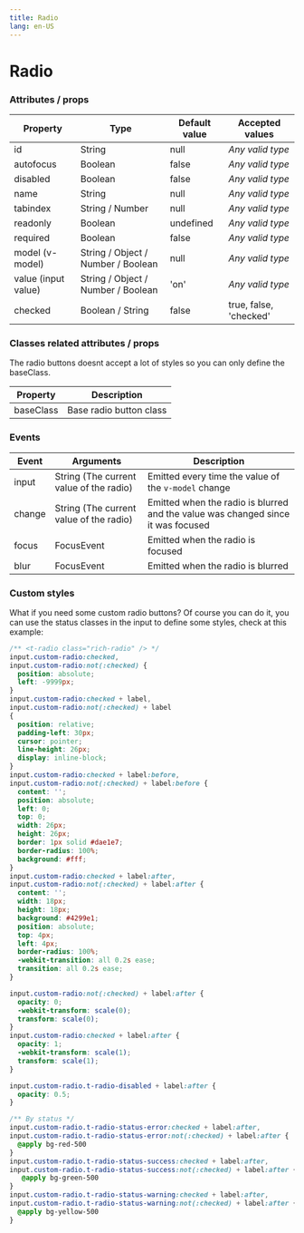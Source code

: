 ```yaml
---
title: Radio
lang: en-US
---
```


# Radio

<radio-field />

### Attributes / props

| Property    | Type        | Default value | Accepted values |
|---      |---        |---      |---      |
| id      | String      | null      | _Any valid type_ |
| autofocus   | Boolean     | false     | _Any valid type_ |
| disabled    | Boolean     | false     | _Any valid type_ |
| name      | String      | null      | _Any valid type_ |
| tabindex    | String / Number | null      | _Any valid type_ |
| readonly    | Boolean     | undefined   | _Any valid type_ |
| required    | Boolean     | false     | _Any valid type_ |
| model (v-model)    | String / Object / Number / Boolean   | null   | _Any valid type_ |
| value (input value)    | String / Object / Number / Boolean   | 'on'   | _Any valid type_ |
| checked    | Boolean / String    | false   | true, false, 'checked' |

### Classes related attributes / props

The radio buttons doesnt accept a lot of styles so you can only define the baseClass.

| Property        | Description                                                         |
|---                    |---                                                            |
| baseClass             | Base radio button class                                       |

### Events

| Event   | Arguments                   | Description   |
|---      |---                          |---      |
| input   | String (The current value of the radio)  | Emitted every time the value of the `v-model` change |
| change  | String (The current value of the radio)  | Emitted when the radio is blurred and the value was changed since it was focused |
| focus   | FocusEvent                  | Emitted when the radio is focused  |
| blur    | FocusEvent                  | Emitted when the radio is blurred  |

### Custom styles

What if you need some custom radio buttons? Of course you can do it, you can use the status classes in the input to define some styles, check at this example:

<custom-radio-field />

```css
/** <t-radio class="rich-radio" /> */
input.custom-radio:checked,
input.custom-radio:not(:checked) {
  position: absolute;
  left: -9999px;
}
input.custom-radio:checked + label,
input.custom-radio:not(:checked) + label
{
  position: relative;
  padding-left: 30px;
  cursor: pointer;
  line-height: 26px;
  display: inline-block;
}
input.custom-radio:checked + label:before,
input.custom-radio:not(:checked) + label:before {
  content: '';
  position: absolute;
  left: 0;
  top: 0;
  width: 26px;
  height: 26px;
  border: 1px solid #dae1e7;
  border-radius: 100%;
  background: #fff;
}
input.custom-radio:checked + label:after,
input.custom-radio:not(:checked) + label:after {
  content: '';
  width: 18px;
  height: 18px;
  background: #4299e1;
  position: absolute;
  top: 4px;
  left: 4px;
  border-radius: 100%;
  -webkit-transition: all 0.2s ease;
  transition: all 0.2s ease;
}

input.custom-radio:not(:checked) + label:after {
  opacity: 0;
  -webkit-transform: scale(0);
  transform: scale(0);
}
input.custom-radio:checked + label:after {
  opacity: 1;
  -webkit-transform: scale(1);
  transform: scale(1);
}

input.custom-radio.t-radio-disabled + label:after {
  opacity: 0.5;
}

/** By status */
input.custom-radio.t-radio-status-error:checked + label:after,
input.custom-radio.t-radio-status-error:not(:checked) + label:after {
  @apply bg-red-500
}
input.custom-radio.t-radio-status-success:checked + label:after,
input.custom-radio.t-radio-status-success:not(:checked) + label:after {
   @apply bg-green-500
}
input.custom-radio.t-radio-status-warning:checked + label:after,
input.custom-radio.t-radio-status-warning:not(:checked) + label:after {
  @apply bg-yellow-500
}
```       
